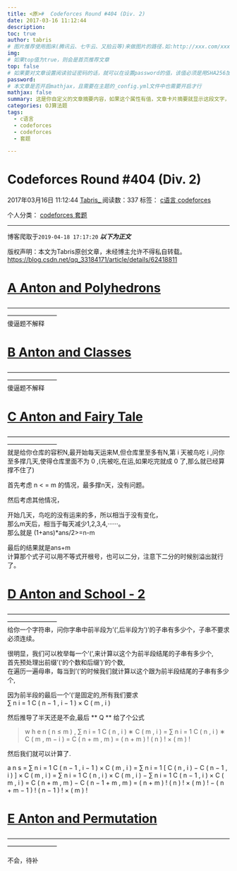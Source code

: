 ```yaml
---
title: <原>#  Codeforces Round #404 (Div. 2)
date: 2017-03-16 11:12:44
description:
toc: true
author: tabris
# 图片推荐使用图床(腾讯云、七牛云、又拍云等)来做图片的路径.如:http://xxx.com/xxx.jpg
img: 
# 如果top值为true，则会是首页推荐文章
top: false
# 如果要对文章设置阅读验证密码的话，就可以在设置password的值，该值必须是用SHA256加密后的密码，防止被他人识破
password: 
# 本文章是否开启mathjax，且需要在主题的_config.yml文件中也需要开启才行
mathjax: false
summary: 这是你自定义的文章摘要内容，如果这个属性有值，文章卡片摘要就显示这段文字，否则程序会自动截取文章的部分内容作为摘要
categories: OJ算法题
tags:
  - c语言
  - codeforces
  - codeforces
  - 套题

---
```





#  Codeforces Round #404 (Div. 2)

2017年03月16日 11:12:44  [ Tabris_ ](https://me.csdn.net/qq_33184171) 阅读数：337
标签：  [ c语言 ](https://so.csdn.net/so/search/s.do?q=c语言&t=blog) [ codeforces
](https://so.csdn.net/so/search/s.do?q=codeforces&t=blog)

个人分类：  [ codeforces
](https://blog.csdn.net/qq_33184171/article/category/6235560) [ 套题
](https://blog.csdn.net/qq_33184171/article/category/6822765)


--- 
 博客爬取于`2019-04-18 17:17:20`
***以下为正文***

版权声明：本文为Tabris原创文章，未经博主允许不得私自转载。
https://blog.csdn.net/qq_33184171/article/details/62418811

#  [ A Anton and Polyhedrons ](http://codeforces.com/contest/785/problem/A)

————————————————————————————————————————————  
傻逼题不解释

#  [ B Anton and Classes ](http://codeforces.com/contest/785/problem/B)

————————————————————————————————————————————  
傻逼题不解释

#  [ C Anton and Fairy Tale ](http://codeforces.com/contest/785/problem/C)

————————————————————————————————————————————  
就是给你仓库的容积N,最开始每天运来M,但仓库里至多有N,第  i  天被鸟吃  i  ,问你至多撑几天,使得仓库里面不为  0
,(先被吃,在运,如果吃完就成  0  了,那么就已经算撑不住了)

首先考虑  n  < =  m  的情况，最多撑n天，没有问题。

然后考虑其他情况，

开始几天，鸟吃的没有运来的多，所以相当于没有变化，  
那么m天后，相当于每天减少1,2,3,4,······。  
那么就是 (1+ans)*ans/2>=n-m

最后的结果就是ans+m  
计算那个式子可以用不等式开根号，也可以二分，注意下二分的时候别溢出就行了。

#  [ D Anton and School - 2 ](http://codeforces.com/contest/785/problem/D)

————————————————————————————————————————————  
给你一个字符串，问你字串中前半段为’(‘,后半段为’)’的子串有多少个，子串不要求必须连续。

很明显，我们可以枚举每一个’(‘,来计算以这个为前半段结尾的子串有多少个,  
首先预处理出前缀’(‘的个数和后缀’)’的个数,  
在遍历一遍母串，每当到’(‘的时候我们就计算以这个跟为前半段结尾的子串有多少个,

因为前半段的最后一个’(‘是固定的,所有我们要求  
∑  n  i  =  1  C  (  n  −  1  ,  i  −  1  )  ×  C  (  m  ,  i  )

然后推导了半天还是不会,最后 ** Q ** 给了个公式

> w  h  e  n  (  n  ≤  m  )  ,  ∑  n  i  =  1  C  (  n  ,  i  )  ∗  C  (  m  ,
i  )  =  ∑  n  i  =  1  C  (  n  ,  i  )  ∗  C  (  m  ,  m  −  i  )  =  C  (
n  \+  m  ,  m  )  =  (  n  \+  m  )  !  (  n  )  !  ×  (  m  )  !

然后我们就可以计算了.

a  n  s  =  ∑  n  i  =  1  C  (  n  −  1  ,  i  −  1  )  ×  C  (  m  ,  i  )
=  ∑  n  i  =  1  [  C  (  n  ,  i  )  −  C  (  n  −  1  ,  i  )  ]  ×  C  (
m  ,  i  )  =  ∑  n  i  =  1  C  (  n  ,  i  )  ×  C  (  m  ,  i  )  −  ∑  n
i  =  1  C  (  n  −  1  ,  i  )  ×  C  (  m  ,  i  )  =  C  (  n  \+  m  ,  m
)  −  C  (  n  −  1  \+  m  ,  m  )  =  (  n  \+  m  )  !  (  n  )  !  ×  (  m
)  !  −  (  n  \+  m  −  1  )  !  (  n  −  1  )  !  ×  (  m  )  !

#  [ E Anton and Permutation ](http://codeforces.com/contest/785/problem/E)

————————————————————————————————————————————

不会，待补

